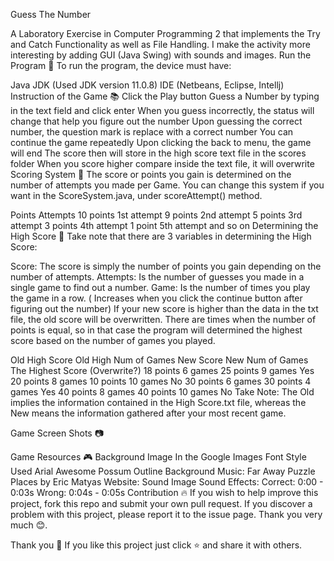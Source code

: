 Guess The Number
 
A Laboratory Exercise in Computer Programming 2 that implements the Try and Catch Functionality as well as File Handling. I make the activity more interesting by adding GUI (Java Swing) with sounds and images.
Run the Program 📜
To run the program, the device must have:

Java JDK (Used JDK version 11.0.8)
IDE (Netbeans, Eclipse, Intellj)
Instruction of the Game 📚
Click the Play button
Guess a Number by typing in the text field and click enter
When you guess incorrectly, the status will change that help you figure out the number
Upon guessing the correct number, the question mark is replace with a correct number
You can continue the game repeatedly
Upon clicking the back to menu, the game will end
The score then will store in the high score text file in the scores folder
When you score higher compare inside the text file, it will overwrite
Scoring System 🌟
The score or points you gain is determined on the number of attempts you made per Game. You can change this system if you want in the ScoreSystem.java, under scoreAttempt() method.

Points	Attempts
10 points	1st attempt
9 points	2nd attempt
5 points	3rd attempt
3 points	4th attempt
1 point	5th attempt and so on
Determining the High Score 💯
Take note that there are 3 variables in determining the High Score:

Score: The score is simply the number of points you gain depending on the number of attempts.
Attempts: Is the number of guesses you made in a single game to find out a number.
Game: Is the number of times you play the game in a row. ( Increases when you click the continue button after figuring out the number)
If your new score is higher than the data in the txt file, the old score will be overwritten. There are times when the number of points is equal, so in that case the program will determined the highest score based on the number of games you played.

Old High Score	Old High Num of Games	New Score	New Num of Games	The Highest Score (Overwrite?)
18 points	6 games	25 points	9 games	Yes
20 points	8 games	10 points	10 games	No
30 points	6 games	30 points	4 games	Yes
40 points	8 games	40 points	10 games	No
Take Note: The Old implies the information contained in the High Score.txt file, whereas the New means the information gathered after your most recent game.

Game Screen Shots 📷
  

Game Resources 🎮
Background Image
In the Google Images
Font Style Used
Arial
Awesome Possum Outline
Background Music:
Far Away Puzzle Places by Eric Matyas
Website: Sound Image
Sound Effects:
Correct: 0:00 - 0:03s
Wrong: 0:04s - 0:05s
Contribution 🔥
If you wish to help improve this project, fork this repo and submit your own pull request. If you discover a problem with this project, please report it to the issue page. Thank you very much 😊.

Thank you 💖
If you like this project just click ⭐ and share it with others.
